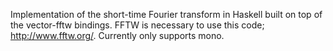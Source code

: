 Implementation of the short-time Fourier transform in Haskell built on top of the vector-fftw bindings. FFTW is necessary to use this code; http://www.fftw.org/. Currently only supports mono.
